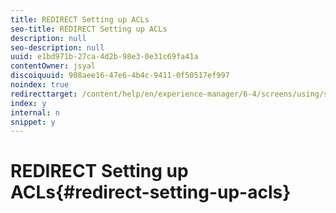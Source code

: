 ```yaml
---
title: REDIRECT Setting up ACLs
seo-title: REDIRECT Setting up ACLs
description: null
seo-description: null
uuid: e1bd971b-27ca-4d2b-98e3-0e31c69fa41a
contentOwner: jsyal
discoiquuid: 908aee16-47e6-4b4c-9411-0f50517ef997
noindex: true
redirecttarget: /content/help/en/experience-manager/6-4/screens/using/setting-up-acls
index: y
internal: n
snippet: y
---
```


# REDIRECT Setting up ACLs{#redirect-setting-up-acls}

